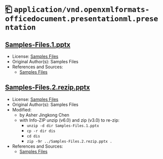 # [⎗](../../../../README.md) `application/vnd.openxmlformats-officedocument.presentationml.presentation`

## [Samples-Files.1.pptx](../files/Samples-Files.1.pptx)

- License: [Samples Files](./LICENSE.1.txt)
- Original Author(s): Samples Files
- References and Sources:
  - [Samples Files](https://samples-files.com/samples/Documents/pptx/sample2.pptx)

## [Samples-Files.2.rezip.pptx](../files/Samples-Files.2.rezip.pptx)

- License: [Samples Files](./LICENSE.1.txt)
- Original Author(s): Samples Files
- Modified:
  - by Asher Jingkong Chen
  - with Info-ZIP unzip (v6.0) and zip (v3.0) to re-zip:
    - `unzip -d dir Samples-Files.1.pptx`
    - `cp -r dir dis`
    - `cd dis`
    - `zip -9r ../Samples-Files.2.rezip.pptx .`
- References and Sources:
  - [Samples Files](https://samples-files.com/samples/Documents/pptx/sample2.pptx)
